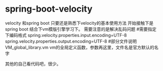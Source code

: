 # spring-boot-velocity
velocity 和spring boot 只要还是熟悉下velocity的基本使用方法
开始接触下是spring boot 结合下vm模版引擎学习下。
需要注意的是解决乱码问题
#需要指定下编码格式
spring.velocity.properties.input.encoding=UTF-8
spring.velocity.properties.output.encoding=UTF-8
#部分文件说明
VM_global_library.vm vm的全局定义函数，参数再这里，文件名是官方默认的名字

 其他的自己看代码吧，很少。

